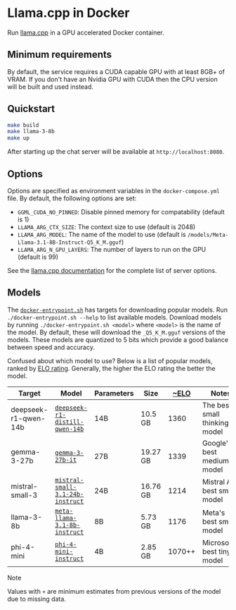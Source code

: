 # Llama.cpp in Docker

Run [llama.cpp](https://github.com/ggerganov/llama.cpp) in a GPU accelerated
Docker container.

## Minimum requirements

By default, the service requires a CUDA capable GPU with at least 8GB+ of VRAM. 
If you don't have an Nvidia GPU with CUDA then the CPU version will be built and
used instead.

## Quickstart

```bash
make build
make llama-3-8b
make up
```

After starting up the chat server will be available at `http://localhost:8080`.

## Options

Options are specified as environment variables in the `docker-compose.yml` file.
By default, the following options are set:

* `GGML_CUDA_NO_PINNED`: Disable pinned memory for compatability (default is 1)
* `LLAMA_ARG_CTX_SIZE`: The context size to use (default is 2048)
* `LLAMA_ARG_MODEL`: The name of the model to use (default is `/models/Meta-Llama-3.1-8B-Instruct-Q5_K_M.gguf`)
* `LLAMA_ARG_N_GPU_LAYERS`: The number of layers to run on the GPU (default is 99)

See the [llama.cpp documentation](https://github.com/ggerganov/llama.cpp/tree/master/examples/server)
for the complete list of server options.

## Models

The [`docker-entrypoint.sh`](docker-entrypoint.sh) has targets for downloading
popular models. Run `./docker-entrypoint.sh --help` to list available models.
Download models by running `./docker-entrypoint.sh <model>` where `<model>` is
the name of the model. By default, these will download the `_Q5_K_M.gguf`
versions of the models. These models are quantized to 5 bits which provide a
good balance between speed and accuracy.

Confused about which model to use? Below is a list of popular models, ranked by
[ELO rating](https://en.wikipedia.org/wiki/Elo_rating_system). Generally, the
higher the ELO rating the better the model.

| Target | Model | Parameters | Size | [~ELO](https://chat.lmsys.org/?leaderboard) | Notes |
| --- | --- | --- | --- | --- | --- |
| deepseek-r1-qwen-14b | [`deepseek-r1-distill-qwen-14b`](https://huggingface.co/bartowski/DeepSeek-R1-Distill-Qwen-14B-GGUF) | 14B | 10.5 GB | 1360 | The best small thinking model |
| gemma-3-27b | [`gemma-3-27b-it`](https://huggingface.co/bartowski/google_gemma-3-27b-it-GGUF) | 27B | 19.27 GB | 1339 | Google's best medium model |
| mistral-small-3 | [`mistral-small-3.1-24b-instruct`](https://huggingface.co/bartowski/mistralai_Mistral-Small-3.1-24B-Instruct-2503-GGUF) | 24B | 16.76 GB | 1214 | Mistral AI's best small model |
| llama-3-8b | [`meta-llama-3.1-8b-instruct`](https://huggingface.co/bartowski/Meta-Llama-3.1-8B-Instruct-GGUF) | 8B | 5.73 GB | 1176 | Meta's best small model |
| phi-4-mini | [`phi-4-mini-instruct`](https://huggingface.co/bartowski/microsoft_Phi-4-mini-instruct-GGUF) | 4B | 2.85 GB | 1070++ | Microsoft's best tiny model |

> [!NOTE]
> Values with `+` are minimum estimates from previous versions of the model due
> to missing data.
